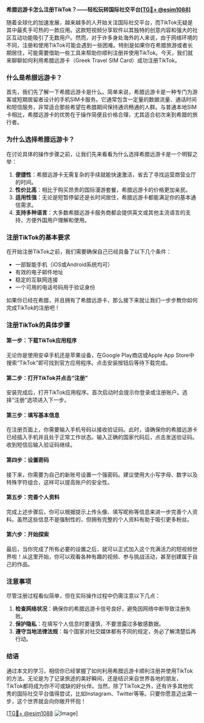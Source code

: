 **希腊远游卡怎么注册TikTok？——轻松玩转国际社交平台[[TG💪+ @esim1088](https://t.me/s/esim1088)]**

随着全球化的加速发展，越来越多的人开始关注国际社交平台，而TikTok无疑是其中最炙手可热的一款应用。这款短视频分享软件以其独特的创意内容和强大的社区互动功能吸引了无数用户。然而，对于许多身处海外的人来说，由于网络环境的不同，注册和使用TikTok可能会遇到一些困难。特别是如果你在希腊旅游或者长期居住，可能需要借助一些工具来帮助你顺利注册并使用TikTok。今天，我们就来聊聊如何利用希腊远游卡（Greek Travel SIM Card）成功注册TikTok。

### 什么是希腊远游卡？

首先，我们先了解一下希腊远游卡是什么。简单来说，希腊远游卡是一种专门为游客或短期居留者设计的手机SIM卡服务。它通常包含一定量的数据流量、通话时间和短信服务，非常适合那些希望在希腊期间保持通讯畅通的人群。与普通本地SIM卡相比，希腊远游卡的优势在于操作简便且价格合理，尤其适合初次来到希腊的旅行者。

### 为什么选择希腊远游卡？

在讨论具体的操作步骤之前，让我们先来看看为什么选择希腊远游卡是一个明智之举：

1. **便捷性**：希腊远游卡无需复杂的手续就能快速激活，省去了寻找运营商营业厅的时间。
2. **性价比高**：相比于购买昂贵的国际漫游套餐，希腊远游卡的价格更加亲民。
3. **适用性强**：无论是短暂停留还是长时间居住，希腊远游卡都能满足你的基本通信需求。
4. **支持多种语言**：大多数希腊远游卡服务商都会提供英文或其他主流语言的支持，方便外国用户理解和使用。

### 注册TikTok的基本要求

在开始注册TikTok之前，我们需要确保自己已经具备了以下几个条件：

- 一部智能手机（iOS或Android系统均可）
- 有效的电子邮件地址
- 稳定的互联网连接
- 一个可用的电话号码用于验证身份

如果你已经在希腊，并且拥有了希腊远游卡，那么接下来就让我们一步步教你如何完成TikTok的注册吧！

### 注册TikTok的具体步骤

#### 第一步：下载TikTok应用程序
无论你是使用安卓手机还是苹果设备，在Google Play商店或Apple App Store中搜索“TikTok”即可找到官方应用程序。点击安装按钮后等待下载完成。

#### 第二步：打开TikTok并点击“注册”
安装完成后，打开TikTok应用程序。首次启动时会提示你登录或注册账户。选择“注册”选项进入下一步。

#### 第三步：填写基本信息
在注册页面上，你需要输入手机号码以接收验证码。此时，请确保你的希腊远游卡已经插入手机并且处于正常工作状态。输入正确的国家代码后，点击发送验证码。收到短信后输入验证码继续。

#### 第四步：设置密码
接下来，你需要为自己的新账号设置一个强密码。建议使用大小写字母、数字以及特殊字符组合，这样可以提高账户的安全性。

#### 第五步：完善个人资料
完成上述步骤后，你可以根据提示上传头像、填写昵称等信息来进一步完善个人资料。虽然这些信息不是强制性的，但拥有完整的个人资料有助于吸引更多粉丝。

#### 第六步：开始探索
最后，当你完成了所有必要的设置之后，就可以正式加入这个充满活力的短视频世界啦！从这里开始，你可以观看各种有趣的视频、参与挑战活动，甚至创建属于自己的作品。

### 注意事项

尽管注册过程看似简单，但在实际操作过程中仍需注意以下几点：

1. **检查网络状况**：确保你的希腊远游卡信号良好，避免因网络中断导致注册失败。
2. **保护隐私**：在填写个人信息时要谨慎，不要泄露过多敏感数据。
3. **遵守当地法律法规**：每个国家对社交媒体都有不同的规定，务必了解清楚后再行动。

### 结语

通过本文的学习，相信你已经掌握了如何利用希腊远游卡顺利注册并使用TikTok的方法。无论是为了记录旅途的美好瞬间，还是结识来自世界各地的朋友，TikTok都将成为你不可或缺的好伙伴。当然，除了TikTok之外，还有许多其他优秀的国际社交平台值得尝试，比如Instagram、Twitter等等。只要你愿意迈出第一步，这个世界就会向你敞开怀抱！

[[TG💪+ @esim1088](https://t.me/s/esim1088) ![Image](https://i.postimg.cc/4NQfJmqS/Snipaste-2025-05-13-00-14-12.png)]